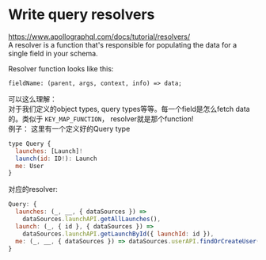 # Write query resolvers
https://www.apollographql.com/docs/tutorial/resolvers/   
A resolver is a function that's responsible for populating the data for a single field in your schema.    

Resolver function looks like this:   
```
fieldName: (parent, args, context, info) => data;
```
可以这么理解：   
对于我们定义的object types, query types等等。每一个field是怎么fetch data的。类似于 `KEY_MAP_FUNCTION`， resolver就是那个function!    
例子：
这里有一个定义好的Query type
```js
type Query {
  launches: [Launch]!
  launch(id: ID!): Launch
  me: User
}
```
对应的resolver:   
```js
Query: {
  launches: (_, __, { dataSources }) =>
    dataSources.launchAPI.getAllLaunches(),
  launch: (_, { id }, { dataSources }) =>
    dataSources.launchAPI.getLaunchById({ launchId: id }),
  me: (_, __, { dataSources }) => dataSources.userAPI.findOrCreateUser()
}
```
